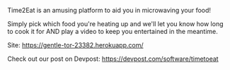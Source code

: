Time2Eat is an amusing platform to aid you in microwaving your food! 

Simply pick which food you're heating up and we'll let you know how long to cook it for AND play a video to keep you entertained in the meantime. 

Site: https://gentle-tor-23382.herokuapp.com/

Check out our post on Devpost: https://devpost.com/software/timetoeat
